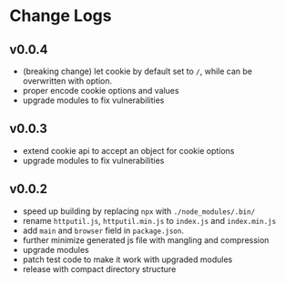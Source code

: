 # Change Logs

## v0.0.4

 - (breaking change) let cookie by default set to `/`, while can be overwritten with option.
 - proper encode cookie options and values
 - upgrade modules to fix vulnerabilities


## v0.0.3

 - extend cookie api to accept an object for cookie options
 - upgrade modules to fix vulnerabilities


## v0.0.2

 - speed up building by replacing `npx` with `./node_modules/.bin/`
 - rename `httputil.js`, `httputil.min.js` to `index.js` and `index.min.js`
 - add `main` and `browser` field in `package.json`.
 - further minimize generated js file with mangling and compression
 - upgrade modules
 - patch test code to make it work with upgraded modules
 - release with compact directory structure
